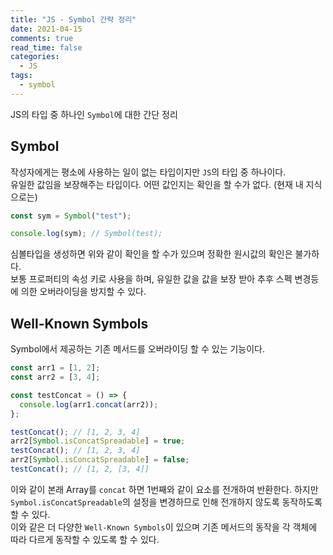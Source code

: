```yaml
---
title: "JS - Symbol 간략 정리"
date: 2021-04-15
comments: true
read_time: false
categories:
  - JS
tags:
  - symbol
---
```


JS의 타입 중 하나인 `Symbol`에 대한 간단 정리

## Symbol

작성자에게는 평소에 사용하는 일이 없는 타입이지만 `JS`의 타입 중 하나이다.  
유일한 값임을 보장해주는 타입이다. 어떤 값인지는 확인을 할 수가 없다. (현재 내 지식으로는)

```js
const sym = Symbol("test");

console.log(sym); // Symbol(test);
```

심볼타입을 생성하면 위와 같이 확인을 할 수가 있으며 정확한 원시값의 확인은 불가하다.  
보통 프로퍼티의 속성 키로 사용을 하며, 유일한 값을 값을 보장 받아 추후 스펙 변경등에 의한 오버라이딩을 방지할 수 있다.

## Well-Known Symbols

Symbol에서 제공하는 기존 메서드를 오버라이딩 할 수 있는 기능이다.

```js
const arr1 = [1, 2];
const arr2 = [3, 4];

const testConcat = () => {
  console.log(arr1.concat(arr2));
};

testConcat(); // [1, 2, 3, 4]
arr2[Symbol.isConcatSpreadable] = true;
testConcat(); // [1, 2, 3, 4]
arr2[Symbol.isConcatSpreadable] = false;
testConcat(); // [1, 2, [3, 4]]
```

이와 같이 본래 Array를 `concat` 하면 1번째와 같이 요소를 전개하여 반환한다. 하지만
`Symbol.isConcatSpreadable`의 설정을 변경하므로 인해 전개하지 않도록 동작하도록 할 수 있다.  
이와 같은 더 다양한 `Well-Known Symbols`이 있으며 기존 메서드의 동작을 각 객체에 따라 다르게 동작할 수 있도록 할 수 있다.
